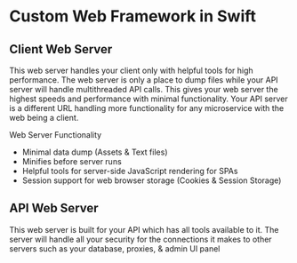 # Custom Web Framework in Swift

## Client Web Server
This web server handles your client only with helpful tools for high performance.
The web server is only a place to dump files while your API server will handle multithreaded API calls.
This gives your web server the highest speeds and performance with minimal functionality.
Your API server is a different URL handling more functionality for any microservice with the web being a client.

Web Server Functionality
- Minimal data dump (Assets & Text files)
- Minifies before server runs
- Helpful tools for server-side JavaScript rendering for SPAs
- Session support for web browser storage (Cookies & Session Storage)

## API Web Server
This web server is built for your API which has all tools available to it.
The server will handle all your security for the connections it makes to other servers
such as your database, proxies, & admin UI panel
